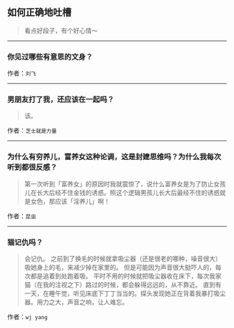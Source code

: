 ## 如何正确地吐槽

> 看点好段子，有个好心情～


 
---

### 你见过哪些有意思的文身？

> 


作者：`刘飞`

---

### 男朋友打了我，还应该在一起吗？

> 该。


作者：`芝士就是力量`

---

### 为什么有穷养儿，富养女这种论调，这是封建思维吗？为什么我每次听到都很反感？

> 第一次听到「富养女」的原因时我就震惊了，说什么富养女是为了防止女孩儿在长大后经不住金钱的诱惑。照这个逻辑男孩儿长大后最经不住的诱惑就是女色，那应该「淫养儿」啊！


作者：`昆虫`

---

### 猫记仇吗？

> 会记仇。
> 之前到了换毛的时候就拿吸尘器（还是很老的哪种，噪音很大）吸她身上的毛，来减少掉在家里的。
> 但是可能因为声音很大挺吓人的，每次都是追着到处跑着吸。
> 平时不用的时候就把吸尘器收在床下，每次我家猫（在我的注视之下）路过的时候，都会躲得远远的，从不靠近。
> 直到有一天，在睡午觉，听见床底下丁丁当当的。探头发现她正在背着我暴打吸尘器。用力之大，声音之响，让人难忘。


作者：`wj yang`